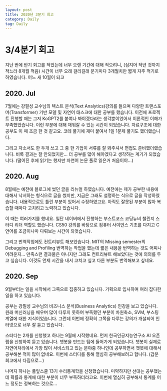 ```yaml
---
layout: post
title: 2020년 3분기 회고
category: Daily
tag: Daily
---
```


 

# 3/4분기 회고

지난 번에 반기 회고를 적었는데 너무 오랜 기간에 대해 적으려니, (심지어 작년 것까지 적느라 8개월 적음) 시간이 너무 오래 걸리길래 분기마다 3개월치만 짧게 자주 적기로 하였습니다. 어느 새 10월이 되고 



## 2020. Jul

7월에는 강필성 교수님의 텍스트 분석(Text Analytics)강의를 들으며 다양한 트랜스포머(Transformer) 기반 모델 및 자연어 태스크에 대한 공부를 했습니다. 이전에 프로젝트 진행할 때는 그저 KoGPT2를 붙여나 봐야겠다라는 생각뿐이었어서 이론적인 이해가 부족했었습니다. 이런 부분에 대해 채워갈 수 있는 시간이 되었습니다. 자료구조에 대한 공부도 이 때 조금 한 것 같고요. 코테 풀기에 재미 붙여서 1일 1문제 풀기도 했더랬습니다.

그리고 자소서도 한 두개 쓰고 그 중 한 기업이 서류를 잘 봐주셔서 면접도 준비했더랬습니다. 비록 결과는 잘 안되었지만... 더 공부를 많이 해야겠다고 생각하는 계기가 되었습니다. (떨어진 후에 읽기는 했지만 자연어 논문 풀로 읽은거 처음이야...)

## 2020. Aug

8월에는 예전에 블로그에 썼던 글을 리뉴얼 하였습니다. 예전에는 제가 공부한 내용에 대해서 낙서하는 형식으로 글을 썼지만, 지금은 그래도 설명하는 식으로 글을 작성하였습니다. 내용적으로도 틀린 부분이 있어서 수정하였고요. 아직도 잘못된 부분이 많아 복습할 때마다 고치려고 노력하고 있습니다. 

이 때는 여러가지를 했네요. 일단 네이버에서 진행하는 부스트코스 코딩뉴비 챌린지 스터디 리더 역할도 했습니다. CS50 강의를 바탕으로 컴퓨터 사이언스 기초를 다지고 C언어를 조금이나마 다뤄보는 시간이 되엇습니다. 

그리고 번역작업에도 컨트리뷰트 해보았습니다. MIT의 Missing semester의 Debugging and Profiling 번역하는 작업을 했는데 짧은 내용을 번역하는 것도 어찌나 어려운지... 만족스런 결과물은 아니지만 그래도 컨트리뷰트 해보았다는 것에 의의를 두고 싶습니다. 이것도 언제 시간을 내서 고치고 싶고 다른 부분도 번역해보고 싶네요. 

## 2020. Sep

9월부터는 일을 시작해서 그쪽으로 집중하고 있습니다. 기획으로 입사하여 여러 잡다한 일을 하고 있습니다.

공부는 강필성 교수님의 비즈니스 분석(Business Analytics) 인강을 보고 있습니다. 원래 머신러닝을 배우며 많이 다루지 못하여 부족했던 부분이 차원축소, SVM, 부스팅 계열에 대한 지식이었습니다. 그런데 이번에 정확히 그쪽을 다루는 강의가 개설되어 인터넷으로 너무 잘 듣고 있습니다.

스터디는 2개를 신청했고 하나는 9월에 시작했네요. 먼저 한국인공지능연구소 AI 오픈랩을 신청하여 듣고 있습니다. 챗봇을 만드는 팀에 들어가게 되었습니다. 챗봇이 실제로 자연어처리에서 가장 많이 서비스되고 있는 분야중 하나인데 공부하면서 챗봇에 대해서 공부해본 적이 많이 없네요. 이번에 스터디를 통해 열심히 공부해보려고 합니다. (갑분 회고에서 다짐으로...)

나머지 하나는 풀잎스쿨 13기 수리통계학을 신청했습니다. 미약하지만 선대는 공부했는데 확률과 통계에 대한 부분이 너무 부족하더라고요. 이번에 열심히 공부해서 통계를 어느 정도는 정복하는 것으로...